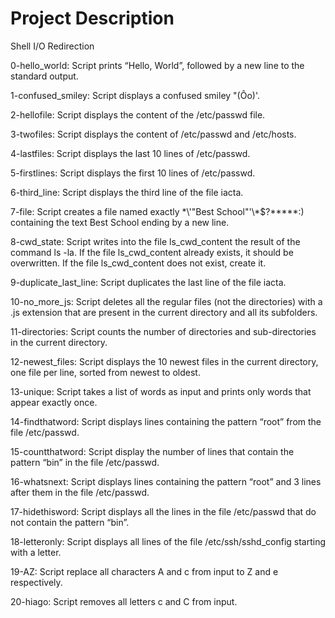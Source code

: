 # Project Description

Shell I/O Redirection

0-hello_world: Script prints “Hello, World”, followed by a new line to the standard output.

1-confused_smiley: Script displays a confused smiley "(Ôo)'.

2-hellofile: Script displays the content of the /etc/passwd file.

3-twofiles: Script displays the content of /etc/passwd and /etc/hosts.

4-lastfiles: Script displays the last 10 lines of /etc/passwd.

5-firstlines: Script displays the first 10 lines of /etc/passwd.

6-third_line: Script displays the third line of the file iacta.

7-file: Script creates a file named exactly \*\\'"Best School"\'\\*$\?\*\*\*\*\*:) containing the text Best School ending by a new line.

8-cwd_state: Script writes into the file ls_cwd_content the result of the command ls -la. If the file ls_cwd_content already exists, it should be overwritten. If the file ls_cwd_content does not exist, create it.

9-duplicate_last_line: Script duplicates the last line of the file iacta.

10-no_more_js: Script deletes all the regular files (not the directories) with a .js extension that are present in the current directory and all its subfolders.

11-directories: Script counts the number of directories and sub-directories in the current directory.

12-newest_files: Script displays the 10 newest files in the current directory, one file per line, sorted from newest to oldest.

13-unique: Script takes a list of words as input and prints only words that appear exactly once.

14-findthatword: Script displays lines containing the pattern “root” from the file /etc/passwd.

15-countthatword: Script display the number of lines that contain the pattern “bin” in the file /etc/passwd.

16-whatsnext: Script displays lines containing the pattern “root” and 3 lines after them in the file /etc/passwd.

17-hidethisword: Script displays all the lines in the file /etc/passwd that do not contain the pattern “bin”.

18-letteronly: Script displays all lines of the file /etc/ssh/sshd_config starting with a letter.

19-AZ: Script replace all characters A and c from input to Z and e respectively.

20-hiago: Script removes all letters c and C from input.

